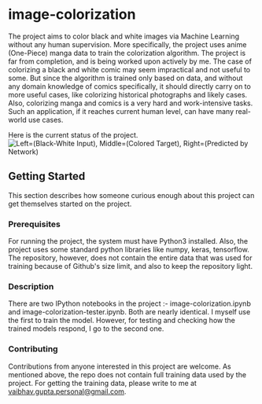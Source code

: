 # image-colorization

The project aims to color black and white images via Machine Learning without any human supervision. More specifically, 
the project uses anime (One-Piece) manga data to train the colorization algorithm. The project is far from completion, 
and is being worked upon actively by me. The case of colorizing a black and white comic may seem impractical and not useful 
to some. But since the algorithm is trained only based on data, and without any domain knowledge of comics specifically, it
should directly carry on to more useful cases, like colorizing historical photographs and likely cases. Also, colorizing manga 
and comics is a very hard and work-intensive tasks. Such an application, if it reaches current human level, can have many real-world
use cases.

Here is the current status of the project.
![Left=(Black-White Input), Middle=(Colored Target), Right=(Predicted by Network)](https://github.com/vaibhav369/image-colorization/blob/master/assets/img1.PNG)

## Getting Started

This section describes how someone curious enough about this project can get themselves started on the project.

### Prerequisites

For running the project, the system must have Python3 installed. Also, the project uses some standard python libraries like numpy, keras, tensorflow. The repository, however, does not contain the entire data that was used for training because of Github's size limit, and also to keep the repository light. 

### Description

There are two IPython notebooks in the project :- image-colorization.ipynb and image-colorization-tester.ipynb. Both are nearly identical. I myself use the first to train the model. However, for testing and checking how the trained models respond, I go to the second one.

### Contributing

Contributions from anyone interested in this project are welcome. As mentioned above, the repo does not contain full training data used by the project. For getting the training data, please write to me at vaibhav.gupta.personal@gmail.com.
